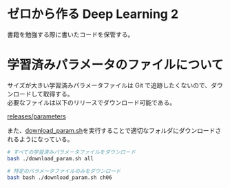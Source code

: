 # ゼロから作る Deep Learning 2

書籍を勉強する際に書いたコードを保管する。

# 学習済みパラメータのファイルについて

サイズが大きい学習済みパラメータファイルは Git で追跡したくないので、ダウンロードして取得する。  
必要なファイルは以下のリリースでダウンロード可能である。

[releases/parameters](https://github.com/taserbeat/zero-deep2/releases/tag/parameters)

また、[download_param.sh](./download_param.sh)を実行することで適切なフォルダにダウンロードされるようになっている。

```bash
# すべての学習済みパラメータファイルをダウンロード
bash ./download_param.sh all

# 特定のパラメータファイルのみをダウンロード
bash bash ./download_param.sh ch06
```
